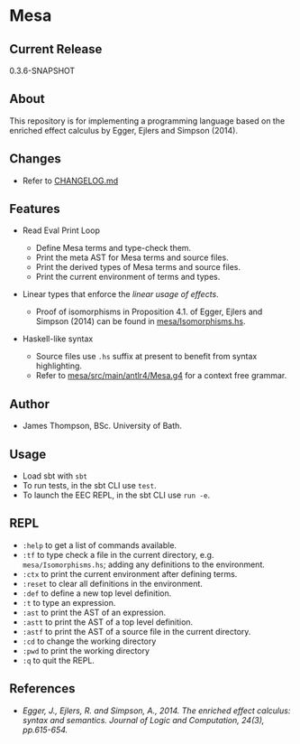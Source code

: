 # Mesa

## Current Release
0.3.6-SNAPSHOT

## About
This repository is for implementing a programming language based on the enriched effect calculus by Egger, Ejlers and Simpson (2014).

## Changes
* Refer to [CHANGELOG.md](CHANGELOG.md)

## Features
* Read Eval Print Loop
  - Define Mesa terms and type-check them.
  - Print the meta AST for Mesa terms and source files.
  - Print the derived types of Mesa terms and source files.
  - Print the current environment of terms and types.

* Linear types that enforce the *linear usage of effects*.
  - Proof of isomorphisms in Proposition 4.1. of Egger, Ejlers and Simpson (2014) can be found in [mesa/Isomorphisms.hs](mesa/Isomorphisms.hs).

* Haskell-like syntax
  - Source files use `.hs` suffix at present to benefit from syntax highlighting.
  - Refer to [mesa/src/main/antlr4/Mesa.g4](mesa/src/main/antlr4/Mesa.g4) for a context free grammar.

## Author
* James Thompson, BSc. University of Bath.

## Usage

* Load sbt with `sbt`
* To run tests, in the sbt CLI use `test`.
* To launch the EEC REPL, in the sbt CLI use `run -e`.

## REPL
* `:help` to get a list of commands available.
* `:tf` to type check a file in the current directory, e.g. `mesa/Isomorphisms.hs`; adding any definitions to the environment.
* `:ctx` to print the current environment after defining terms.
* `:reset` to clear all definitions in the environment.
* `:def` to define a new top level definition.
* `:t` to type an expression.
* `:ast` to print the AST of an expression.
* `:astt` to print the AST of a top level definition.
* `:astf` to print the AST of a source file in the current directory.
* `:cd` to change the working directory
* `:pwd` to print the working directory
* `:q` to quit the REPL.

## References
- *Egger, J., Ejlers, R. and Simpson, A., 2014. The enriched effect calculus: syntax and semantics. Journal of Logic and Computation, 24(3), pp.615-654.*

